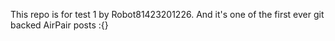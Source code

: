 This repo is for test 1 by Robot81423201226. And it's one of the first ever git backed AirPair posts :{}